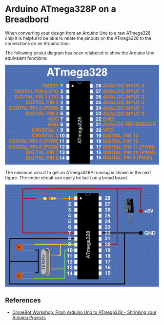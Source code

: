 # Arduino ATmega328P on a Breadbord


When converting your design from an Arduino Uno to a raw ATmega328 chip it is helpful to be 
able to relate the pinouts on the ATmega328 to the connections on an Arduino Uno.  

The following pinout diagram has been relabeled to show the Arduino Uno equivalent functions:

![ATmega328P-UnoPinout](figures/ATmega328P-UnoPinout.png)


The minimum circuit to get an ATmega328P running is shown in the next figure. 
The entire circuit can easily be built on a bread board.

![ATmega328P BreadBoard](figures/ATmega328P-BreadBoard.png)


## References

* [DroneBot Workshop: From Arduino Uno to ATmega328 – Shrinking your Arduino Projects](https://dronebotworkshop.com/arduino-uno-atmega328/)